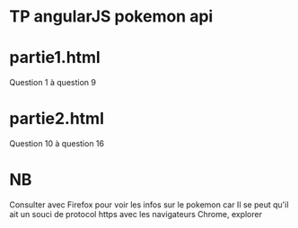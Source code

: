 # TP angularJS pokemon api
# partie1.html
Question 1 à question 9
# partie2.html
Question 10 à question 16

# NB
Consulter avec Firefox pour voir les infos sur le pokemon car Il se peut qu'il ait un souci de protocol https avec les navigateurs Chrome, explorer
